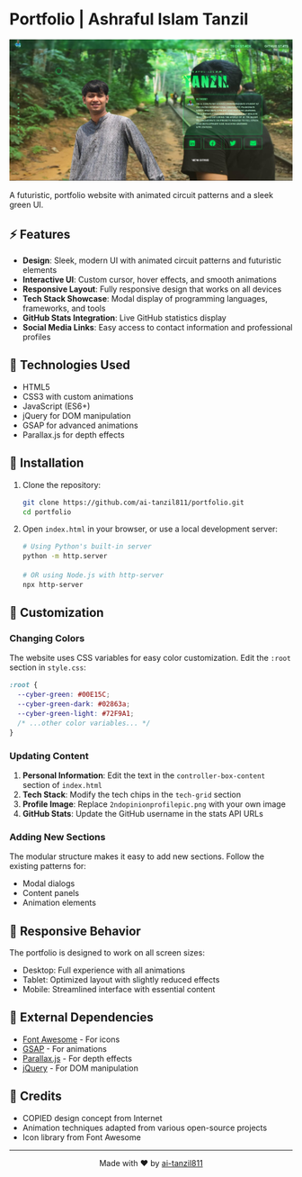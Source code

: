 #  Portfolio | Ashraful Islam Tanzil

<p align="center">
  <img src="screenshot.jpg" alt="Portfolio Preview" width="800">
</p>

A futuristic, portfolio website with animated circuit patterns and a sleek green UI.

## ⚡️ Features

- **Design**: Sleek, modern UI with animated circuit patterns and futuristic elements
- **Interactive UI**: Custom cursor, hover effects, and smooth animations
- **Responsive Layout**: Fully responsive design that works on all devices
- **Tech Stack Showcase**: Modal display of programming languages, frameworks, and tools
- **GitHub Stats Integration**: Live GitHub statistics display
- **Social Media Links**: Easy access to contact information and professional profiles

## 🚀 Technologies Used

- HTML5
- CSS3 with custom animations
- JavaScript (ES6+)
- jQuery for DOM manipulation
- GSAP for advanced animations
- Parallax.js for depth effects

## 🔧 Installation

1. Clone the repository:
   ```bash
   git clone https://github.com/ai-tanzil811/portfolio.git
   cd portfolio
   ```

2. Open `index.html` in your browser, or use a local development server:
   ```bash
   # Using Python's built-in server
   python -m http.server

   # OR using Node.js with http-server
   npx http-server
   ```

## 🎨 Customization

### Changing Colors

The website uses CSS variables for easy color customization. Edit the `:root` section in `style.css`:

```css
:root { 
  --cyber-green: #00E15C;
  --cyber-green-dark: #02863a;
  --cyber-green-light: #72F9A1;
  /* ...other color variables... */
}
```

### Updating Content

1. **Personal Information**: Edit the text in the `controller-box-content` section of `index.html`
2. **Tech Stack**: Modify the tech chips in the `tech-grid` section
3. **Profile Image**: Replace `2ndopinionprofilepic.png` with your own image
4. **GitHub Stats**: Update the GitHub username in the stats API URLs

### Adding New Sections

The modular structure makes it easy to add new sections. Follow the existing patterns for:
- Modal dialogs
- Content panels
- Animation elements

## 📱 Responsive Behavior

The portfolio is designed to work on all screen sizes:
- Desktop: Full experience with all animations
- Tablet: Optimized layout with slightly reduced effects
- Mobile: Streamlined interface with essential content

## 🔌 External Dependencies

- [Font Awesome](https://fontawesome.com/) - For icons
- [GSAP](https://greensock.com/gsap/) - For animations
- [Parallax.js](https://matthew.wagerfield.com/parallax/) - For depth effects
- [jQuery](https://jquery.com/) - For DOM manipulation



## 🙏 Credits

- COPIED design concept from Internet
- Animation techniques adapted from various open-source projects
- Icon library from Font Awesome

---

<p align="center">
  Made with ❤️ by <a href="https://github.com/ai-tanzil811">ai-tanzil811</a>
</p>
